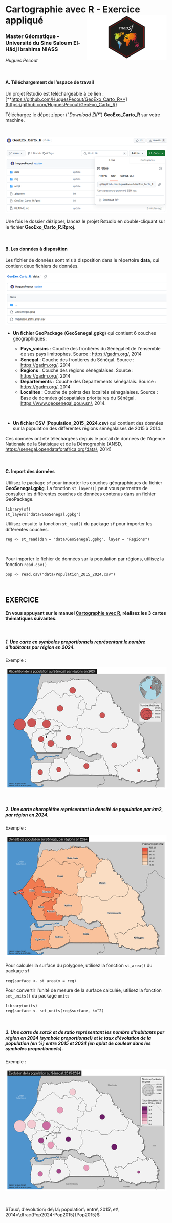 # Cartographie avec R - Exercice appliqué <img src="img/logo.png" align="right" width="250"/>

### Master Géomatique - Université du Sine Saloum El-Hâdj Ibrahima NIASS

*Hugues Pecout*

</br>

#### **A. Téléchargement de l’espace de travail**

Un projet Rstudio est téléchargeable à ce lien : [**https://github.com/HuguesPecout/GeoExo_Carto_R**](https://github.com/HuguesPecout/GeoExo_Carto_R)

Téléchargez le dépot zipper ("*Download ZIP*") **GeoExo_Carto_R** sur votre machine.   

</br>

![](img/download.png)

Une fois le dossier dézipper, lancez le projet Rstudio en double-cliquant sur le fichier **GeoExo_Carto_R.Rproj**.

</br>

#### **B. Les données à disposition**


Les fichier de données sont mis à disposition dans le répertoire **data**, qui contient deux fichiers de données.

![](img/data.png)


- **Un fichier GeoPackage** (**GeoSenegal.gpkg**) qui contient 6 couches géographiques :

    - **Pays_voisins** : Couche des frontières du Sénégal et de l'ensemble de ses pays limitrophes. Source : https://gadm.org/, 2014   
    - **Senegal** : Couche des frontières du Sénégal. Source : https://gadm.org/, 2014   
    - **Regions** : Couche des régions sénégalaises. Source : https://gadm.org/, 2014   
    - **Departements** : Couche des Departements sénégalais. Source : https://gadm.org/, 2014   
    - **Localites** : Couche de points des localités sénagalaises. Source : Base de données géospatiales prioritaires du Sénégal. https://www.geosenegal.gouv.sn/, 2014.   

</br>

- **Un fichier CSV** (**Population_2015_2024.csv**) qui contient des données sur la population des différentes régions sénégalaises de 2015 à 2014.

Ces données ont été téléchargées depuis le portail de données de l'Agence Nationale de la Statisique et de la Démographie (ANSD, https://senegal.opendataforafrica.org/data/, 2014)


</br>


#### **C. Import des données**

Utilisez le package `sf` pour importer les couches géographiques du fichier **GeoSenegal.gpkg**. La fonction `st_layers()` peut vous permettre de consulter les différentes couches de données contenus dans un fichier GeoPackage.

    library(sf)
    st_layers("data/GeoSenegal.gpkg")
    

Utilisez ensuite la fonction `st_read()`  du package `sf` pour importer les différentes couches.

    reg <- st_read(dsn = "data/GeoSenegal.gpkg", layer = "Regions")
    
</br>


Pour importer le fichier de données sur la population par régions, utilisez la fonction `read.csv()`
    

    pop <- read.csv("data/Population_2015_2024.csv")


</br>

## **EXERCICE**

#### **En vous appuyant sur le manuel [Cartographie avec R](https://rcarto.github.io/cartographie_avec_r/), réalisez les 3 cartes thématiques suivantes.**

</br>

##### 1. Une carte en symboles proportionnels représentant le nombre d'habitants par région en 2024. 

Exemple :

![](img/carte_1.png)



</br>


##### 2. Une carte choroplèthe représentant la densité de population par km2, par région en 2024. 

Exemple :

![](img/carte_2.png)

Pour calculer la surface du polygone, utilisez la fonction `st_area()` du package `sf` 

    reg$surface <- st_area(x = reg) 
    
    
Pour convertir l'unité de mesure de la surface calculée, utilisez la fonction  `set_units()` du package `units`
    
    library(units)
    reg$surface <- set_units(reg$surface, km^2)

</br>


##### 3. Une carte de sotck et de ratio représentant les nombre d'habitants par région en 2024 (symbole proportionnel) et le taux d'évolution de la population (en %) entre 2015 et 2024 (en aplat de couleur dans les symboles proportionnels). 

Exemple :

![](img/carte_3.png)

</br>

$Taux\ d'évolution\ de\ la\ population\ entre\ 2015\ et\ 2014=\dfrac{Pop2024-Pop2015}{Pop2015}$



